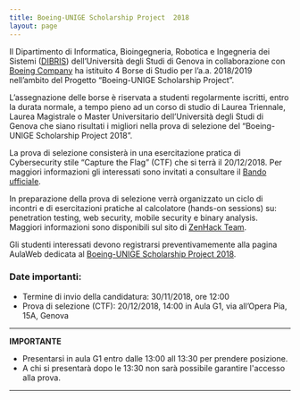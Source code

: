 ```yaml
---
title: Boeing-UNIGE Scholarship Project  2018
layout: page
---
```


Il Dipartimento di Informatica, Bioingegneria, Robotica e Ingegneria dei Sistemi ([DIBRIS](http://www.dibris.unige.it)) dell’Università degli Studi di Genova in collaborazione con [Boeing Company](http://www.boeing.com/) ha istituito 4 Borse di Studio per l’a.a. 2018/2019 nell’ambito del Progetto “Boeing-UNIGE Scholarship Project”. 

L’assegnazione delle borse è riservata a studenti regolarmente iscritti, entro la durata normale, a tempo pieno ad un corso di studio di Laurea Triennale, Laurea Magistrale o Master Universitario dell’Università degli Studi di Genova che siano risultati i migliori nella prova di selezione del “Boeing-UNIGE Scholarship Project 2018”.

La prova di selezione consisterà in una esercitazione pratica di Cybersecurity stile “Capture the Flag” (CTF) che si terrà il 20/12/2018.
Per maggiori informazioni gli interessati sono invitati a consultare il [Bando ufficiale](BOEING-UNIGE-Scholarship-Project-1819.pdf).

In preparazione della prova di selezione verrà organizzato un ciclo di incontri e di esercitazioni pratiche al calcolatore (hands-on sessions) su: penetration testing, web security, mobile security e binary analysis.  Maggiori informazioni sono disponibili sul sito di [ZenHack Team](http://zenhack.team).

Gli studenti interessati devono registrarsi preventivamemente alla pagina AulaWeb dedicata al [Boeing-UNIGE Scholarship Project 2018](https://dibris.aulaweb.unige.it/course/view.php?id=1168).

### Date importanti:

* Termine di invio della candidatura: 30/11/2018, ore 12:00
* Prova di selezione (CTF): 20/12/2018, 14:00 in Aula G1, via all’Opera Pia, 15A, Genova

---
**IMPORTANTE** 

* Presentarsi in aula G1 entro dalle 13:00 all 13:30 per prendere posizione. 
* A chi si presentarà dopo le 13:30 non sarà possibile garantire l'accesso alla prova.
---





